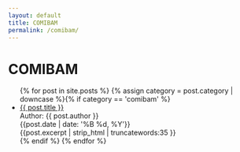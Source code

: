 ```yaml
---
layout: default
title: COMIBAM
permalink: /comibam/
---
```

<h1>COMIBAM</h1>
<ul>
  {% for post in site.posts %}
    {% assign category = post.category | downcase %}{% if category == 'comibam' %}
      <li>
        <a href="{{ post.url | prepend: site.baseurl }}">{{ post.title }}</a><br>
        Author: {{ post.author }}<br>
        {{post.date | date: '%B %d, %Y'}}<br>
        {{post.excerpt | strip_html | truncatewords:35 }}
      </li>
    {% endif %}
  {% endfor %}
</ul>
